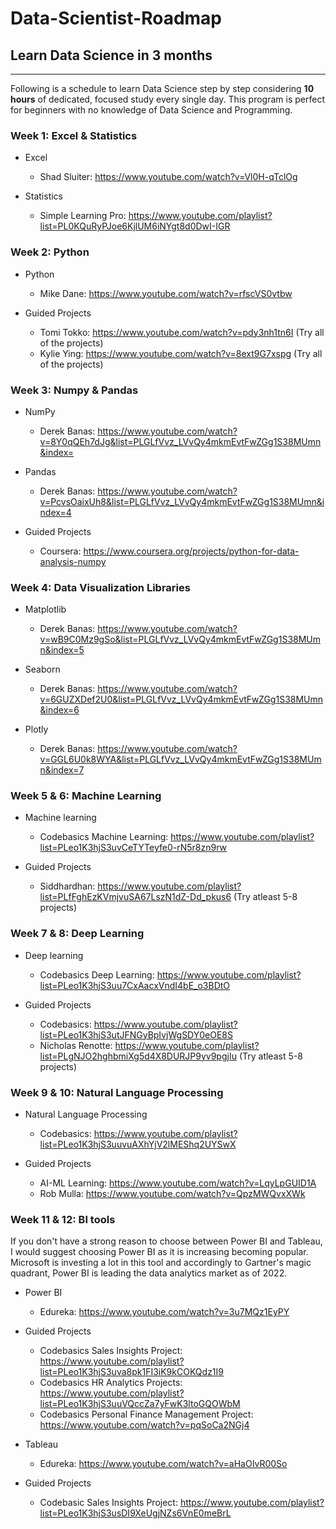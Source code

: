 # Data-Scientist-Roadmap


## Learn Data Science in 3 months
----------------------------------------------

Following is a schedule to learn Data Science step by step considering **10 hours** of dedicated, focused study every single day. This program is perfect for beginners with no knowledge of Data Science and Programming.


### Week 1: Excel & Statistics

* Excel 
  - Shad Sluiter: https://www.youtube.com/watch?v=Vl0H-qTclOg
  
* Statistics 
	- Simple Learning Pro: https://www.youtube.com/playlist?list=PL0KQuRyPJoe6KjlUM6iNYgt8d0DwI-IGR


### Week 2: Python 

* Python
	- Mike Dane: https://www.youtube.com/watch?v=rfscVS0vtbw
  
* Guided Projects
  - Tomi Tokko: https://www.youtube.com/watch?v=pdy3nh1tn6I (Try all of the projects)
  - Kylie Ying: https://www.youtube.com/watch?v=8ext9G7xspg (Try all of the projects)
  
### Week 3: Numpy & Pandas  

* NumPy
	- Derek Banas: https://www.youtube.com/watch?v=8Y0qQEh7dJg&list=PLGLfVvz_LVvQy4mkmEvtFwZGg1S38MUmn&index=
  
* Pandas
  - Derek Banas: https://www.youtube.com/watch?v=PcvsOaixUh8&list=PLGLfVvz_LVvQy4mkmEvtFwZGg1S38MUmn&index=4
  
* Guided Projects  
  - Coursera: https://www.coursera.org/projects/python-for-data-analysis-numpy
  
### Week 4: Data Visualization Libraries

* Matplotlib
  - Derek Banas: https://www.youtube.com/watch?v=wB9C0Mz9gSo&list=PLGLfVvz_LVvQy4mkmEvtFwZGg1S38MUmn&index=5
  
* Seaborn
  - Derek Banas: https://www.youtube.com/watch?v=6GUZXDef2U0&list=PLGLfVvz_LVvQy4mkmEvtFwZGg1S38MUmn&index=6
  
* Plotly
	- Derek Banas: https://www.youtube.com/watch?v=GGL6U0k8WYA&list=PLGLfVvz_LVvQy4mkmEvtFwZGg1S38MUmn&index=7
  

### Week 5 & 6: Machine Learning

* Machine learning
	- Codebasics Machine Learning: https://www.youtube.com/playlist?list=PLeo1K3hjS3uvCeTYTeyfe0-rN5r8zn9rw
	
* Guided Projects 
  - Siddhardhan: https://www.youtube.com/playlist?list=PLfFghEzKVmjvuSA67LszN1dZ-Dd_pkus6 (Try atleast 5-8 projects)
  
### Week 7 & 8: Deep Learning

* Deep learning	 
  - Codebasics Deep Learning: https://www.youtube.com/playlist?list=PLeo1K3hjS3uu7CxAacxVndI4bE_o3BDtO
  
* Guided Projects  
  - Codebasics: https://www.youtube.com/playlist?list=PLeo1K3hjS3utJFNGyBpIvjWgSDY0eOE8S
  - Nicholas Renotte: https://www.youtube.com/playlist?list=PLgNJO2hghbmiXg5d4X8DURJP9yv9pgjIu (Try atleast 5-8 projects)
  
### Week 9 & 10: Natural Language Processing

* Natural Language Processing
	- Codebasics: https://www.youtube.com/playlist?list=PLeo1K3hjS3uuvuAXhYjV2lMEShq2UYSwX
  
* Guided Projects  
  - AI-ML Learning: https://www.youtube.com/watch?v=LqyLpGUID1A
  - Rob Mulla: https://www.youtube.com/watch?v=QpzMWQvxXWk
  
  
### Week 11 & 12: BI tools

If you don't have a strong reason to choose between Power BI and Tableau, I would suggest choosing Power BI as it is increasing becoming popular. Microsoft is investing a lot in this tool and accordingly to Gartner's magic quadrant, Power BI is leading the data analytics market as of 2022.

* Power BI
  - Edureka: https://www.youtube.com/watch?v=3u7MQz1EyPY
  
* Guided Projects
  - Codebasics Sales Insights Project: https://www.youtube.com/playlist?list=PLeo1K3hjS3uva8pk1FI3iK9kCOKQdz1I9
  - Codebasics HR Analytics Projects: https://www.youtube.com/playlist?list=PLeo1K3hjS3uuVQccZa7yFwK3ltoGQOWbM
  - Codebasics Personal Finance Management Project: https://www.youtube.com/watch?v=pqSoCa2NGj4

* Tableau
  - Edureka: https://www.youtube.com/watch?v=aHaOIvR00So

* Guided Projects
  - Codebasic Sales Insights Project: https://www.youtube.com/playlist?list=PLeo1K3hjS3usDI9XeUgjNZs6VnE0meBrL


